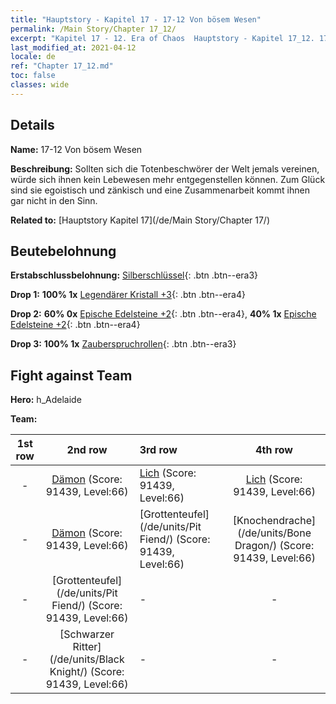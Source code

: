 ```yaml
---
title: "Hauptstory - Kapitel 17 - 17-12 Von bösem Wesen"
permalink: /Main Story/Chapter 17_12/
excerpt: "Kapitel 17 - 12. Era of Chaos  Hauptstory - Kapitel 17_12. 17-12 Von bösem Wesen"
last_modified_at: 2021-04-12
locale: de
ref: "Chapter 17_12.md"
toc: false
classes: wide
---
```


## Details

 **Name:** 17-12 Von bösem Wesen

 **Beschreibung:** Sollten sich die Totenbeschwörer der Welt jemals vereinen, würde sich ihnen kein Lebewesen mehr entgegenstellen können. Zum Glück sind sie egoistisch und zänkisch und eine Zusammenarbeit kommt ihnen gar nicht in den Sinn.

 **Related to:** [Hauptstory Kapitel 17](/de/Main Story/Chapter 17/)

## Beutebelohnung

 **Erstabschlussbelohnung:** [Silberschlüssel](/de/Items/con_693/){: .btn .btn--era3}

 **Drop 1:** **100% 1x** [Legendärer Kristall +3](/de/Items/mat_59/){: .btn .btn--era4}

 **Drop 2:** **60% 0x** [Epische Edelsteine +2](/de/Items/mat_51/){: .btn .btn--era4}, **40% 1x** [Epische Edelsteine +2](/de/Items/mat_51/){: .btn .btn--era4}

 **Drop 3:** **100% 1x** [Zauberspruchrollen](/de/Items/con_694/){: .btn .btn--era3}


## Fight against Team
 **Hero:** h_Adelaide

 **Team:**


  | 1st row | 2nd row | 3rd row | 4th row |
  |:----:|:----:|:----|:----:|
  | - | [Dämon](/de/units/Demon/) (Score: 91439, Level:66)  | [Lich](/de/units/Lich/) (Score: 91439, Level:66)  | [Lich](/de/units/Lich/) (Score: 91439, Level:66)  |
  | - | [Dämon](/de/units/Demon/) (Score: 91439, Level:66)  | [Grottenteufel](/de/units/Pit Fiend/) (Score: 91439, Level:66)  | [Knochendrache](/de/units/Bone Dragon/) (Score: 91439, Level:66)  |
  | - | [Grottenteufel](/de/units/Pit Fiend/) (Score: 91439, Level:66)  | - | - |
  | - | [Schwarzer Ritter](/de/units/Black Knight/) (Score: 91439, Level:66)  | - | - |


